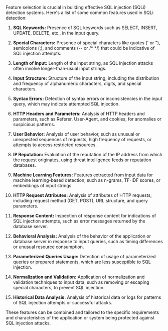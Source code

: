 Feature selection is crucial in building effective SQL injection (SQLi) detection systems. Here's a list of some common features used in SQLi detection:

1. **SQL Keywords:** Presence of SQL keywords such as SELECT, INSERT, UPDATE, DELETE, etc., in the input query.

2. **Special Characters:** Presence of special characters like quotes (' or "), semicolons (;), and comments (-- or /* */) that could be indicative of SQL injection attempts.

3. **Length of Input:** Length of the input string, as SQL injection attacks often involve longer-than-usual input strings.

4. **Input Structure:** Structure of the input string, including the distribution and frequency of alphanumeric characters, digits, and special characters.

5. **Syntax Errors:** Detection of syntax errors or inconsistencies in the input query, which may indicate attempted SQL injection.

6. **HTTP Headers and Parameters:** Analysis of HTTP headers and parameters, such as Referer, User-Agent, and cookies, for anomalies or suspicious patterns.

7. **User Behavior:** Analysis of user behavior, such as unusual or unexpected sequences of requests, high frequency of requests, or attempts to access restricted resources.

8. **IP Reputation:** Evaluation of the reputation of the IP address from which the request originates, using threat intelligence feeds or reputation databases.

9. **Machine Learning Features:** Features extracted from input data for machine learning-based detection, such as n-grams, TF-IDF scores, or embeddings of input strings.

10. **HTTP Request Attributes:** Analysis of attributes of HTTP requests, including request method (GET, POST), URL structure, and query parameters.

11. **Response Content:** Inspection of response content for indications of SQL injection attempts, such as error messages returned by the database server.

12. **Behavioral Analysis:** Analysis of the behavior of the application or database server in response to input queries, such as timing differences or unusual resource consumption.

13. **Parameterized Queries Usage:** Detection of usage of parameterized queries or prepared statements, which are less susceptible to SQL injection.

14. **Normalization and Validation:** Application of normalization and validation techniques to input data, such as removing or escaping special characters, to prevent SQL injection.

15. **Historical Data Analysis:** Analysis of historical data or logs for patterns of SQL injection attempts or successful attacks.

These features can be combined and tailored to the specific requirements and characteristics of the application or system being protected against SQL injection attacks.